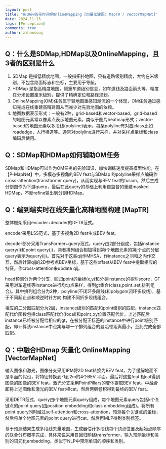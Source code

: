 ```yaml
---
layout: post
title: "用QA问答带你详解OnlineMapping [向量化建图: MapTR / VectorMapNet]"
date: 2024-11-13
tags: [Perception]
comments: true
author: zihaosoog
---
```


## Q：什么是SDMap,HDMap以及OnlineMapping，且3者的区别是什么

1. SDMap 是指低精度地图，一般指拓扑地图，只有道路级别精度，大约在米级别，不包含路面标志和坐标，主要用于导航。
2. HDMap 是指高精度地图，侧重车道级别信息，如车道线及路面箭头等，精度在分米设置厘米级别，提供了精确定位和路径规划。
3. OnlineMapping(OM)任务属于轻地图重感知潮流的一个体现，OM任务通过感知完成在线重建高精建图从而减少对先验地图的依赖。
4. 地图数据表示形式：一般有2种，grid-based和vector-based，grid-based的地图元素常以像素点表示地图元素，类似于图片heatmap形式；vector-based的地图元素以多段线(polyline)表示，每条polyline有对应class比如roadedge，人行横道等。通常对polyline进行采样，并对采样点坐标和class编码后使用。

## Q：SDMap和HDMap如何辅助OM任务

SDMap和HDMap可以作为OM任务的先验知识，加快训练速度提高模型性能，在【P-MapNet】中，多模态多视角的BEV feat与SDMap 的polyline采样点编码作 cross-attention(transformer query)，从而实现与BEV feat的fusion，然后生成分割图作为下游query，最后在此query的基础上利用自监督的重建masked HDMap，不断refine输出到分割HDMap。

## Q：端到端实时在线矢量化高精地图构建 [MapTR]

整体框架采用encoder+decoder的DETR范式。

encoder采用LSS范式，基于多视角2D feat生成BEV feat。

decoder部分采用TransFormer+query范式，query由2部分组成，包括instance query(i)和point query(j)，两者排列组合相加得到第i个地图元素的第j个点的分层query表示为query(ij)。首先对于这些qij作MHSA，作instance之间和之内作交互，然后计算qij的2D参考点BEV坐标，基于这些offset从BEV feat中提取相应的特征，作cross-attention来update qij。

head预测分为两个分支，回归point的坐标(x,y)和分类instance的类别score，GT采用对车道线等instance进行均匀点采样，得到gt集合(class,point_set,排列组合)。其中排列组合分为2种，polyline(不闭环多段线)和polygon(闭环多段线)，基于不同起止点和顺逆时针方向 构建不同折多段线组合。

相应的二分图匹配分为2层，instance级别的匹配和point级别的匹配，instance匹配代价函数包括class匹配代价(focal)和point_xy位置匹配代价。上述匹配后instance已经被分配给相应的gt，在被分配正标签的instance中进行point级别匹配，即计算该instance中点集与哪一个排列组合的曼哈顿距离最小，至此完成全部匹配。

## Q：中融合HDmap 矢量化 OnlineMapping [VectorMapNet]

输入图像和激光，图像分支采用IPM将2D feat转换为BEV feat，为了缓解地面不是平面的假设，将特征转换到-1到2m的4个BEV 平面，最后将这些feat 相cat得到图像的图像的BEV feat。激光分支采用PointPillars的变体提取BEV feat。中融合即将上述图像和激光的BEV feat相cat，然后两层卷积得到最终的BEV feat。

采用DETR范式，query由i个地图元素query组成，每个地图元素query包括k个关键点的point query(由position embedding和class embedding组成)。将所有point query同时经过self-attention和cross-attention，预测每个关键点的坐标，然后将单个地图元素的point query进行cat，然后再MLP得到类别标签。

基于预测结果生成多段线矢量地图，生成器估计多段线每个顶点位置及起始点顺序的联合分布概率完成，具体来说采用自回归网络transformer，输入预测坐标和类别的词元化embedding，类似于NLP中预测单词的顺序和类别。
